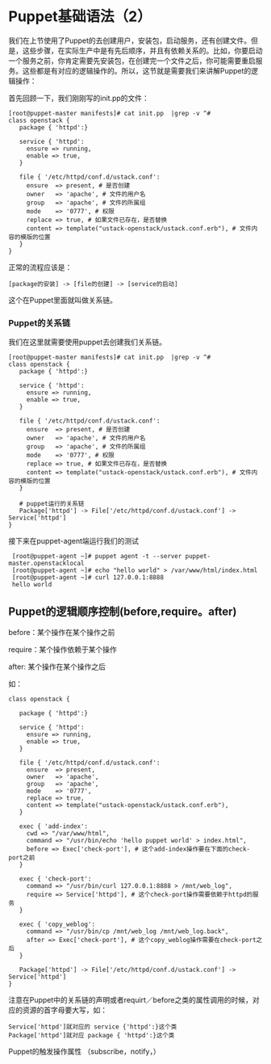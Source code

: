 # Puppet基础语法（2）

我们在上节使用了Puppet的去创建用户，安装包，启动服务，还有创建文件。但是，这些步骤，在实际生产中是有先后顺序，并且有依赖关系的。比如，你要启动一个服务之前，你肯定需要先安装包，在创建完一个文件之后，你可能需要重启服务。这些都是有对应的逻辑操作的。所以，这节就是需要我们来讲解Puppet的逻辑操作：

首先回顾一下，我们刚刚写的init.pp的文件：

```
[root@puppet-master manifests]# cat init.pp  |grep -v ^#
class openstack {
   package { 'httpd':}

   service { 'httpd':
     ensure => running,
     enable => true,
   }

   file { '/etc/httpd/conf.d/ustack.conf':
     ensure  => present, # 是否创建
     owner   => 'apache', # 文件的用户名
     group   => 'apache', # 文件的所属组
     mode    => '0777', # 权限
     replace => true, # 如果文件已存在，是否替换
     content => template("ustack-openstack/ustack.conf.erb"), # 文件内容的模版的位置
   }
}
```

正常的流程应该是：

```
[package的安装] -> [file的创建] -> [service的启动]
```

这个在Puppet里面就叫做关系链。

### Puppet的关系链

我们在这里就需要使用puppet去创建我们关系链。

```
[root@puppet-master manifests]# cat init.pp  |grep -v ^#
class openstack {
   package { 'httpd':}

   service { 'httpd':
     ensure => running,
     enable => true,
   }

   file { '/etc/httpd/conf.d/ustack.conf':
     ensure  => present, # 是否创建
     owner   => 'apache', # 文件的用户名
     group   => 'apache', # 文件的所属组
     mode    => '0777', # 权限
     replace => true, # 如果文件已存在，是否替换
     content => template("ustack-openstack/ustack.conf.erb"), # 文件内容的模版的位置
   }

   # puppet运行的关系链
   Package['httpd'] -> File['/etc/httpd/conf.d/ustack.conf'] -> Service['httpd']
}
```

接下来在puppet-agent端运行我们的测试

```
 [root@puppet-agent ~]# puppet agent -t --server puppet-master.openstacklocal
 [root@puppet-agent ~]# echo "hello world" > /var/www/html/index.html
 [root@puppet-agent ~]# curl 127.0.0.1:8888
 hello world
```

## Puppet的逻辑顺序控制\(before,require。after\)

before：某个操作在某个操作之前

require：某个操作依赖于某个操作

after: 某个操作在某个操作之后

如：

```
class openstack {

   package { 'httpd':}

   service { 'httpd':
     ensure => running,
     enable => true,
   }

   file { '/etc/httpd/conf.d/ustack.conf':
     ensure  => present,
     owner   => 'apache',
     group   => 'apache',
     mode    => '0777',
     replace => true,
     content => template("ustack-openstack/ustack.conf.erb"),
   }

   exec { 'add-index':
     cwd => "/var/www/html",
     command => "/usr/bin/echo 'hello puppet world' > index.html",
     before => Exec['check-port'], # 这个add-index操作要在下面的check-port之前
   }

   exec { 'check-port':
     command => "/usr/bin/curl 127.0.0.1:8888 > /mnt/web_log",
     require => Service['httpd'], # 这个check-port操作需要依赖于httpd的服务
   }

   exec { 'copy_weblog':
     command => "/usr/bin/cp /mnt/web_log /mnt/web_log.back",
     after => Exec['check-port'], # 这个copy_weblog操作需要在check-port之后
   }

   Package['httpd'] -> File['/etc/httpd/conf.d/ustack.conf'] -> Service['httpd']
}
```

注意在Puppet中的关系链的声明或者requirt／before之类的属性调用的时候，对应的资源的首字母要大写，如：

```
Service['httpd']就对应的 service {'httpd':}这个类
Package['httpd']就对应 package { 'httpd':}这个类
```

Puppet的触发操作属性 （subscribe，notify，）

